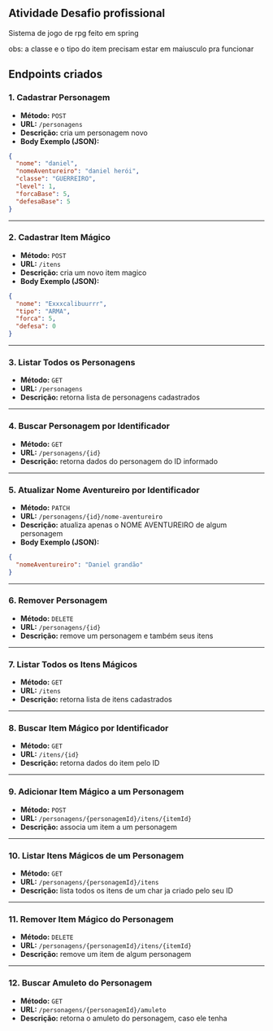 ## Atividade Desafio profissional
Sistema de jogo de rpg feito em spring

obs: a classe e o tipo do item precisam estar em maiusculo pra funcionar
## Endpoints criados

### 1. Cadastrar Personagem
- **Método:** `POST`
- **URL:** `/personagens`
- **Descrição:** cria um personagem novo
- **Body Exemplo (JSON):**
```json
{
  "nome": "daniel",
  "nomeAventureiro": "daniel herói",
  "classe": "GUERREIRO",
  "level": 1,
  "forcaBase": 5,
  "defesaBase": 5
}
```

---

### 2. Cadastrar Item Mágico
- **Método:** `POST`
- **URL:** `/itens`
- **Descrição:** cria um novo item magico
- **Body Exemplo (JSON):**
```json
{
  "nome": "Exxxcalibuurrr",
  "tipo": "ARMA",
  "forca": 5,
  "defesa": 0
}
```

---

### 3. Listar Todos os Personagens
- **Método:** `GET`
- **URL:** `/personagens`
- **Descrição:** retorna lista de personagens cadastrados

---

### 4. Buscar Personagem por Identificador
- **Método:** `GET`
- **URL:** `/personagens/{id}`
- **Descrição:** retorna dados do personagem do ID informado

---

### 5. Atualizar Nome Aventureiro por Identificador
- **Método:** `PATCH`
- **URL:** `/personagens/{id}/nome-aventureiro`
- **Descrição:** atualiza apenas o NOME AVENTUREIRO de algum personagem
- **Body Exemplo (JSON):**
```json
{
  "nomeAventureiro": "Daniel grandão"
}
```

---

### 6. Remover Personagem
- **Método:** `DELETE`
- **URL:** `/personagens/{id}`
- **Descrição:** remove um personagem e também seus itens

---

### 7. Listar Todos os Itens Mágicos
- **Método:** `GET`
- **URL:** `/itens`
- **Descrição:** retorna lista de itens cadastrados

---

### 8. Buscar Item Mágico por Identificador
- **Método:** `GET`
- **URL:** `/itens/{id}`
- **Descrição:** retorna dados do item pelo ID

---

### 9. Adicionar Item Mágico a um Personagem
- **Método:** `POST`
- **URL:** `/personagens/{personagemId}/itens/{itemId}`
- **Descrição:** associa um item a um personagem

---

### 10. Listar Itens Mágicos de um Personagem
- **Método:** `GET`
- **URL:** `/personagens/{personagemId}/itens`
- **Descrição:** lista todos os itens de um char ja criado pelo seu ID
---

### 11. Remover Item Mágico do Personagem
- **Método:** `DELETE`
- **URL:** `/personagens/{personagemId}/itens/{itemId}`
- **Descrição:** remove um item de algum personagem

---

### 12. Buscar Amuleto do Personagem
- **Método:** `GET`
- **URL:** `/personagens/{personagemId}/amuleto`
- **Descrição:** retorna o amuleto do personagem, caso ele tenha
